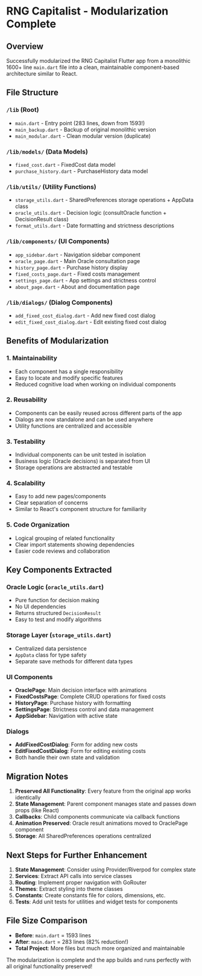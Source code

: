 # RNG Capitalist - Modularization Complete

## Overview
Successfully modularized the RNG Capitalist Flutter app from a monolithic 1600+ line `main.dart` file into a clean, maintainable component-based architecture similar to React.

## File Structure

### `/lib` (Root)
- `main.dart` - Entry point (283 lines, down from 1593!)
- `main_backup.dart` - Backup of original monolithic version
- `main_modular.dart` - Clean modular version (duplicate)

### `/lib/models/` (Data Models)
- `fixed_cost.dart` - FixedCost data model
- `purchase_history.dart` - PurchaseHistory data model

### `/lib/utils/` (Utility Functions)
- `storage_utils.dart` - SharedPreferences storage operations + AppData class
- `oracle_utils.dart` - Decision logic (consultOracle function + DecisionResult class)
- `format_utils.dart` - Date formatting and strictness descriptions

### `/lib/components/` (UI Components)
- `app_sidebar.dart` - Navigation sidebar component
- `oracle_page.dart` - Main Oracle consultation page
- `history_page.dart` - Purchase history display
- `fixed_costs_page.dart` - Fixed costs management
- `settings_page.dart` - App settings and strictness control
- `about_page.dart` - About and documentation page

### `/lib/dialogs/` (Dialog Components)
- `add_fixed_cost_dialog.dart` - Add new fixed cost dialog
- `edit_fixed_cost_dialog.dart` - Edit existing fixed cost dialog

## Benefits of Modularization

### 1. **Maintainability**
- Each component has a single responsibility
- Easy to locate and modify specific features
- Reduced cognitive load when working on individual components

### 2. **Reusability** 
- Components can be easily reused across different parts of the app
- Dialogs are now standalone and can be used anywhere
- Utility functions are centralized and accessible

### 3. **Testability**
- Individual components can be unit tested in isolation
- Business logic (Oracle decisions) is separated from UI
- Storage operations are abstracted and testable

### 4. **Scalability**
- Easy to add new pages/components
- Clear separation of concerns
- Similar to React's component structure for familiarity

### 5. **Code Organization**
- Logical grouping of related functionality
- Clear import statements showing dependencies
- Easier code reviews and collaboration

## Key Components Extracted

### Oracle Logic (`oracle_utils.dart`)
- Pure function for decision making
- No UI dependencies
- Returns structured `DecisionResult`
- Easy to test and modify algorithms

### Storage Layer (`storage_utils.dart`)
- Centralized data persistence
- `AppData` class for type safety
- Separate save methods for different data types

### UI Components
- **OraclePage**: Main decision interface with animations
- **FixedCostsPage**: Complete CRUD operations for fixed costs
- **HistoryPage**: Purchase history with formatting
- **SettingsPage**: Strictness control and data management
- **AppSidebar**: Navigation with active state

### Dialogs
- **AddFixedCostDialog**: Form for adding new costs
- **EditFixedCostDialog**: Form for editing existing costs
- Both handle their own state and validation

## Migration Notes

1. **Preserved All Functionality**: Every feature from the original app works identically
2. **State Management**: Parent component manages state and passes down props (like React)
3. **Callbacks**: Child components communicate via callback functions
4. **Animation Preserved**: Oracle result animations moved to OraclePage component
5. **Storage**: All SharedPreferences operations centralized

## Next Steps for Further Enhancement

1. **State Management**: Consider using Provider/Riverpod for complex state
2. **Services**: Extract API calls into service classes
3. **Routing**: Implement proper navigation with GoRouter
4. **Themes**: Extract styling into theme classes
5. **Constants**: Create constants file for colors, dimensions, etc.
6. **Tests**: Add unit tests for utilities and widget tests for components

## File Size Comparison

- **Before**: `main.dart` = 1593 lines
- **After**: `main.dart` = 283 lines (82% reduction!)
- **Total Project**: More files but much more organized and maintainable

The modularization is complete and the app builds and runs perfectly with all original functionality preserved!
